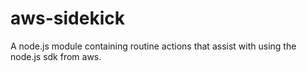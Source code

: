 # aws-sidekick
A node.js module containing routine actions that assist with using the node.js sdk from aws.
